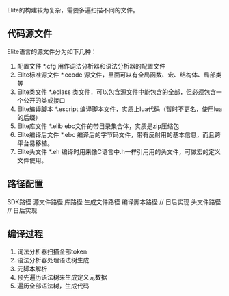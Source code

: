 
Elite的构建较为复杂，需要多遍扫描不同的文件。

## 代码源文件

Elite语言的源文件分为如下几种：

1. 配置文件        *.cfg      用作词法分析器和语法分析器的配置文件
2. Elite标准源文件 *.ecode    源文件，里面可以有全局函数、宏、结构体、局部类等
3. Elite类文件	  *.eclass   类文件，可以包含源文件中能包含的全部，但必须包含一个公开的类或接口
4. Elite编译脚本   *.escript  编译脚本文件，实质上lua代码（暂时不更名，使用lua的后缀）
5. Elite库文件	  *.elib     ebc文件的带目录集合体，实质是zip压缩包
6. Elite编译后文件 *.ebc      编译后的字节码文件，带有反射用的基本信息，而且跨平台易移植。
7. Elite头文件	  *.eh       编译时用来像C语言中.h一样引用用的头文件，可做宏的定义文件使用。

## 路径配置

SDK路径
源文件路径
库路径
生成文件路径
编译脚本路径 // 日后实现
头文件路径   // 日后实现

## 编译过程

1. 词法分析器扫描全部token
2. 语法分析器处理语法树生成
3. 元脚本解析
4. 预先遍历语法树来生成定义元数据
5. 遍历全部语法树，生成代码
